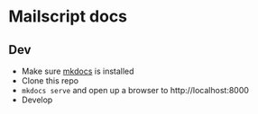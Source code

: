 # Mailscript docs

## Dev

- Make sure [mkdocs](https://www.mkdocs.org/) is installed
- Clone this repo
- `mkdocs serve` and open up a browser to http://localhost:8000
- Develop
